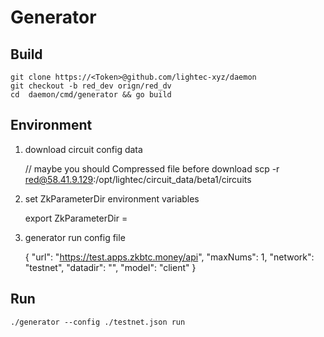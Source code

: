 # Generator

## Build

    git clone https://<Token>@github.com/lightec-xyz/daemon
    git checkout -b red_dev orign/red_dv
    cd  daemon/cmd/generator && go build


## Environment
1. download circuit config data


    
    // maybe you should Compressed file before download
    scp -r red@58.41.9.129:/opt/lightec/circuit_data/beta1/circuits <lcoal circuit param file dir>

2. set ZkParameterDir environment variables



    export ZkParameterDir =<local circuit param file dir>

3. generator run config file



    {
        "url": "https://test.apps.zkbtc.money/api",
        "maxNums": 1,
        "network": "testnet",
        "datadir": "<local genetator storagte data dir>",
        "model": "client"
    }


## Run

    ./generator --config ./testnet.json run

